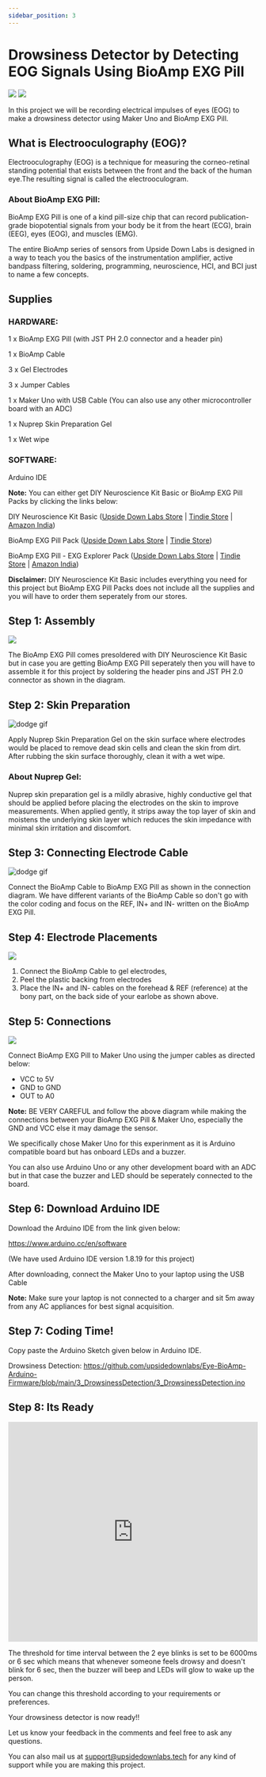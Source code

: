 ```yaml
---
sidebar_position: 3
---
```




# Drowsiness Detector by Detecting EOG Signals Using BioAmp EXG Pill

![](EOGimg3/Thumbnail1.jpg)
![](EOGimg3/Thumbnail2.jpg)


In this project we will be recording electrical impulses of eyes (EOG) to make a drowsiness detector using Maker Uno and BioAmp EXG Pill.

## What is Electrooculography (EOG)?
Electrooculography (EOG) is a technique for measuring the corneo-retinal standing potential that exists between the front and the back of the human eye.The resulting signal is called the electrooculogram.

### About BioAmp EXG Pill:
BioAmp EXG Pill is one of a kind pill-size chip that can record publication-grade biopotential signals from your body be it from the heart (ECG), brain (EEG), eyes (EOG), and muscles (EMG).

The entire BioAmp series of sensors from Upside Down Labs is designed in a way to teach you the basics of the instrumentation amplifier, active bandpass filtering, soldering, programming, neuroscience, HCI, and BCI just to name a few concepts.

## Supplies

### HARDWARE:
1 x BioAmp EXG Pill (with JST PH 2.0 connector and a header pin)

1 x BioAmp Cable

3 x Gel Electrodes

3 x Jumper Cables

1 x Maker Uno with USB Cable (You can also use any other microcontroller board with an ADC)

1 x Nuprep Skin Preparation Gel

1 x Wet wipe

### SOFTWARE:
Arduino IDE

**Note:** You can either get DIY Neuroscience Kit Basic or BioAmp EXG Pill Packs by clicking the links below:


DIY Neuroscience Kit Basic ([Upside Down Labs Store](https://store.upsidedownlabs.tech/product/diy-neuroscience-kit-basic/)  | [Tindie Store](https://www.tindie.com/products/upsidedownlabs/diy-neuroscience-kit-basic/) | [Amazon India](https://www.amazon.in/dp/B0CBMTHLDJ?ref_=cm_sw_r_cp_ud_dp_E2A1CNJXN6ACZ4THA5ZQ))


BioAmp EXG Pill Pack ([Upside Down Labs Store](https://store.upsidedownlabs.tech/product/bioamp-exg-pill/)  | [Tindie Store](https://www.tindie.com/products/upsidedownlabs/bioamp-exg-pill-sensor-for-ecg-emg-eog-or-eeg/))

BioAmp EXG Pill - EXG Explorer Pack ([Upside Down Labs Store](https://store.upsidedownlabs.tech/product/bioamp-exg-pill/)  | [Tindie Store](https://www.tindie.com/products/upsidedownlabs/bioamp-exg-pill-x2-sensor-for-ecg-emg-eog-eeg/) | [Amazon India](https://www.amazon.in/dp/B0B29CCPQB?ref_=cm_sw_r_cp_ud_dp_4D6ZTBD5RRASS5QM6HK1&th=1))



**Disclaimer:** DIY Neuroscience Kit Basic includes everything you need for this project but BioAmp EXG Pill Packs does not include all the supplies and you will have to order them seperately from our stores.

## Step 1: Assembly
![](EOGimg3/Assembly.jpg)

The BioAmp EXG Pill comes presoldered with DIY Neuroscience Kit Basic but in case you are getting BioAmp EXG Pill seperately then you will have to assemble it for this project by soldering the header pins and JST PH 2.0 connector as shown in the diagram.

## Step 2: Skin Preparation

![dodge gif](./EOGimg3/Skin%20Preparation.gif)

Apply Nuprep Skin Preparation Gel on the skin surface where electrodes would be placed to remove dead skin cells and clean the skin from dirt. After rubbing the skin surface thoroughly, clean it with a wet wipe.

### About Nuprep Gel:

Nuprep skin preparation gel is a mildly abrasive, highly conductive gel that should be applied before placing the electrodes on the skin to improve measurements. When applied gently, it strips away the top layer of skin and moistens the underlying skin layer which reduces the skin impedance with minimal skin irritation and discomfort.

## Step 3: Connecting Electrode Cable

![dodge gif](./EOGimg3/Connecting%20Electrode%20Cable.gif)

Connect the BioAmp Cable to BioAmp EXG Pill as shown in the connection diagram. We have different variants of the BioAmp Cable so don't go with the color coding and focus on the REF, IN+ and IN- written on the BioAmp EXG Pill.

## Step 4: Electrode Placements

![](./EOGimg3/Electrode%20Placements.jpg)

1. Connect the BioAmp Cable to gel electrodes,
2. Peel the plastic backing from electrodes
3. Place the IN+ and IN- cables on the forehead & REF (reference) at the bony part, on the back side of your earlobe as shown above.

## Step 5: Connections

![](./EOGimg3/Connections%20with%20Maker%20Uno.jpg)

Connect BioAmp EXG Pill to Maker Uno using the jumper cables as directed below:

- VCC to 5V
- GND to GND
- OUT to A0

**Note:** BE VERY CAREFUL and follow the above diagram while making the connections between your BioAmp EXG Pill & Maker Uno, especially the GND and VCC else it may damage the sensor.

We specifically chose Maker Uno for this experinment as it is Arduino compatible board but has onboard LEDs and a buzzer.

You can also use Arduino Uno or any other development board with an ADC but in that case the buzzer and LED should be seperately connected to the board.

## Step 6: Download Arduino IDE

Download the Arduino IDE from the link given below:

https://www.arduino.cc/en/software

(We have used Arduino IDE version 1.8.19 for this project)

After downloading, connect the Maker Uno to your laptop using the USB Cable

**Note:** Make sure your laptop is not connected to a charger and sit 5m away from any AC appliances for best signal acquisition.


## Step 7: Coding Time!

Copy paste the Arduino Sketch given below in Arduino IDE.     

Drowsiness Detection: https://github.com/upsidedownlabs/Eye-BioAmp-Arduino-Firmware/blob/main/3_DrowsinessDetection/3_DrowsinessDetection.ino

## Step 8: Its Ready

<iframe width="100%" height="444" src="https://www.youtube.com/embed/h4F41mp4mWk?feature=oembed&autoplay=0" title="YouTube video player" frameborder="0" allow="accelerometer; autoplay; clipboard-write; encrypted-media; gyroscope; picture-in-picture; web-share" allowfullscreen></iframe>


The threshold for time interval between the 2 eye blinks is set to be 6000ms or 6 sec which means that whenever someone feels drowsy and doesn't blink for 6 sec, then the buzzer will beep and LEDs will glow to wake up the person.

You can change this threshold according to your requirements or preferences.

Your drowsiness detector is now ready!!

Let us know your feedback in the comments and feel free to ask any questions.

You can also mail us at support@upsidedownlabs.tech for any kind of support while you are making this project.